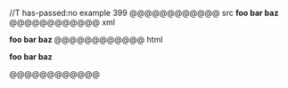 //T has-passed:no
example 399
@@@@@@@@@@@@ src
__foo __bar__ baz__
@@@@@@@@@@@@ xml
<?xml version="1.0" encoding="UTF-8"?>
<!DOCTYPE document SYSTEM "CommonMark.dtd">
<document xmlns="http://commonmark.org/xml/1.0">
  <paragraph>
    <strong>
      <text>foo </text>
      <strong>
        <text>bar</text>
      </strong>
      <text> baz</text>
    </strong>
  </paragraph>
</document>
@@@@@@@@@@@@ html
<p><strong>foo <strong>bar</strong> baz</strong></p>
@@@@@@@@@@@@
